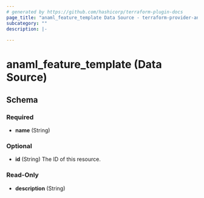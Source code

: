 ```yaml
---
# generated by https://github.com/hashicorp/terraform-plugin-docs
page_title: "anaml_feature_template Data Source - terraform-provider-anaml"
subcategory: ""
description: |-
  
---
```


# anaml_feature_template (Data Source)





<!-- schema generated by tfplugindocs -->
## Schema

### Required

- **name** (String)

### Optional

- **id** (String) The ID of this resource.

### Read-Only

- **description** (String)


